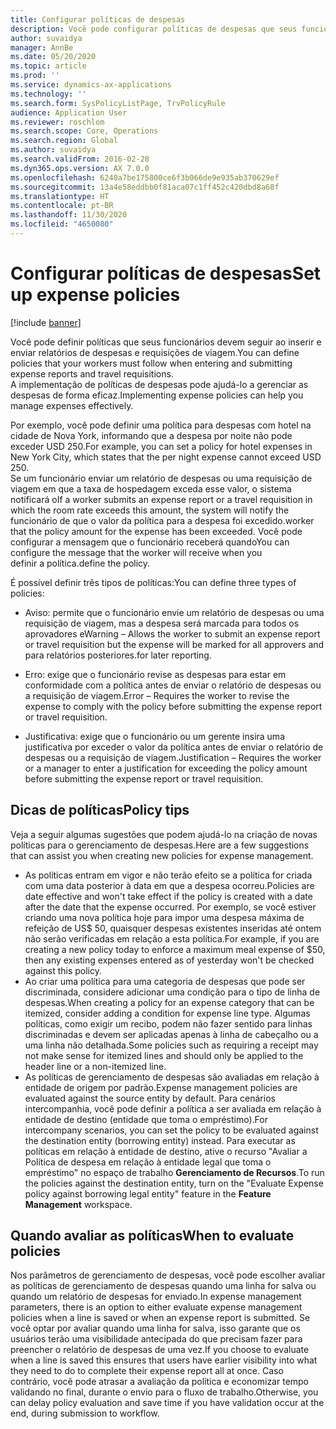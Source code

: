 ```yaml
---
title: Configurar políticas de despesas
description: Você pode configurar políticas de despesas que seus funcionários devem seguir ao inserir e enviar relatórios de despesas e requisições de viagem no Microsoft Dynamics 365 Finance.
author: suvaidya
manager: AnnBe
ms.date: 05/20/2020
ms.topic: article
ms.prod: ''
ms.service: dynamics-ax-applications
ms.technology: ''
ms.search.form: SysPolicyListPage, TrvPolicyRule
audience: Application User
ms.reviewer: roschlom
ms.search.scope: Core, Operations
ms.search.region: Global
ms.author: suvaidya
ms.search.validFrom: 2016-02-28
ms.dyn365.ops.version: AX 7.0.0
ms.openlocfilehash: 6240a7be175800ce6f3b066de9e935ab370629ef
ms.sourcegitcommit: 13a4e58eddbb0f81aca07c1ff452c420dbd8a68f
ms.translationtype: HT
ms.contentlocale: pt-BR
ms.lasthandoff: 11/30/2020
ms.locfileid: "4650080"
---
```

# <a name="set-up-expense-policies"></a><span data-ttu-id="7383f-103">Configurar políticas de despesas</span><span class="sxs-lookup"><span data-stu-id="7383f-103">Set up expense policies</span></span>

[!include [banner](../includes/banner.md)]

<span data-ttu-id="7383f-104">Você pode definir políticas que seus funcionários devem seguir ao inserir e enviar relatórios de despesas e requisições de viagem.</span><span class="sxs-lookup"><span data-stu-id="7383f-104">You can define policies that your workers must follow when entering and submitting expense reports and travel requisitions.</span></span>         
<span data-ttu-id="7383f-105">A implementação de políticas de despesas pode ajudá-lo a gerenciar as despesas de forma eficaz.</span><span class="sxs-lookup"><span data-stu-id="7383f-105">Implementing expense policies can help you manage expenses effectively.</span></span>         

<span data-ttu-id="7383f-106">Por exemplo, você pode definir uma política para despesas com hotel na cidade de Nova York, informando que a despesa por noite não pode exceder USD 250.</span><span class="sxs-lookup"><span data-stu-id="7383f-106">For example, you can set a policy for hotel expenses in New York City, which states that the per night expense cannot exceed USD 250.</span></span>       
<span data-ttu-id="7383f-107">Se um funcionário enviar um relatório de despesas ou uma requisição de viagem em que a taxa de hospedagem exceda esse valor, o sistema notificará o</span><span class="sxs-lookup"><span data-stu-id="7383f-107">If a worker submits an expense report or a travel requisition in which the room rate exceeds this amount, the system will notify the</span></span>        
<span data-ttu-id="7383f-108">funcionário de que o valor da política para a despesa foi excedido.</span><span class="sxs-lookup"><span data-stu-id="7383f-108">worker that the policy amount for the expense has been exceeded.</span></span> <span data-ttu-id="7383f-109">Você pode configurar a mensagem que o funcionário receberá quando</span><span class="sxs-lookup"><span data-stu-id="7383f-109">You can configure the message that the worker will receive when you</span></span>        
<span data-ttu-id="7383f-110">definir a política.</span><span class="sxs-lookup"><span data-stu-id="7383f-110">define the policy.</span></span>      
        
<span data-ttu-id="7383f-111">É possível definir três tipos de políticas:</span><span class="sxs-lookup"><span data-stu-id="7383f-111">You can define three types of policies:</span></span>         
        
- <span data-ttu-id="7383f-112">Aviso: permite que o funcionário envie um relatório de despesas ou uma requisição de viagem, mas a despesa será marcada para todos os aprovadores e</span><span class="sxs-lookup"><span data-stu-id="7383f-112">Warning – Allows the worker to submit an expense report or travel requisition but the expense will be marked for all approvers and</span></span>        
  <span data-ttu-id="7383f-113">para relatórios posteriores.</span><span class="sxs-lookup"><span data-stu-id="7383f-113">for later reporting.</span></span>        

- <span data-ttu-id="7383f-114">Erro: exige que o funcionário revise as despesas para estar em conformidade com a política antes de enviar o relatório de despesas ou a requisição de viagem.</span><span class="sxs-lookup"><span data-stu-id="7383f-114">Error – Requires the worker to revise the expense to comply with the policy before submitting the expense report or travel requisition.</span></span>       
 
 - <span data-ttu-id="7383f-115">Justificativa: exige que o funcionário ou um gerente insira uma justificativa por exceder o valor da política antes de enviar o relatório de despesas ou a requisição de viagem.</span><span class="sxs-lookup"><span data-stu-id="7383f-115">Justification – Requires the worker or a manager to enter a justification for exceeding the policy amount before submitting the expense report or travel requisition.</span></span>        

## <a name="policy-tips"></a><span data-ttu-id="7383f-116">Dicas de políticas</span><span class="sxs-lookup"><span data-stu-id="7383f-116">Policy tips</span></span>
<span data-ttu-id="7383f-117">Veja a seguir algumas sugestões que podem ajudá-lo na criação de novas políticas para o gerenciamento de despesas.</span><span class="sxs-lookup"><span data-stu-id="7383f-117">Here are a few suggestions that can assist you when creating new policies for expense management.</span></span> 
* <span data-ttu-id="7383f-118">As políticas entram em vigor e não terão efeito se a política for criada com uma data posterior à data em que a despesa ocorreu.</span><span class="sxs-lookup"><span data-stu-id="7383f-118">Policies are date effective and won't take effect if the policy is created with a date after the date that the expense occurred.</span></span> <span data-ttu-id="7383f-119">Por exemplo, se você estiver criando uma nova política hoje para impor uma despesa máxima de refeição de US$ 50, quaisquer despesas existentes inseridas até ontem não serão verificadas em relação a esta política.</span><span class="sxs-lookup"><span data-stu-id="7383f-119">For example, if you are creating a new policy today to enforce a maximum meal expense of $50, then any existing expenses entered as of yesterday won't be checked against this policy.</span></span>
* <span data-ttu-id="7383f-120">Ao criar uma política para uma categoria de despesas que pode ser discriminada, considere adicionar uma condição para o tipo de linha de despesas.</span><span class="sxs-lookup"><span data-stu-id="7383f-120">When creating a policy for an expense category that can be itemized, consider adding a condition for expense line type.</span></span> <span data-ttu-id="7383f-121">Algumas políticas, como exigir um recibo, podem não fazer sentido para linhas discriminadas e devem ser aplicadas apenas à linha de cabeçalho ou a uma linha não detalhada.</span><span class="sxs-lookup"><span data-stu-id="7383f-121">Some policies such as requiring a receipt may not make sense for itemized lines and should only be applied to the header line or a non-itemized line.</span></span> 
* <span data-ttu-id="7383f-122">As políticas de gerenciamento de despesas são avaliadas em relação à entidade de origem por padrão.</span><span class="sxs-lookup"><span data-stu-id="7383f-122">Expense management policies are evaluated against the source entity by default.</span></span> <span data-ttu-id="7383f-123">Para cenários intercompanhia, você pode definir a política a ser avaliada em relação à entidade de destino (entidade que toma o empréstimo).</span><span class="sxs-lookup"><span data-stu-id="7383f-123">For intercompany scenarios, you can set the policy to be evaluated against the destination entity (borrowing entity) instead.</span></span> <span data-ttu-id="7383f-124">Para executar as políticas em relação à entidade de destino, ative o recurso "Avaliar a Política de despesa em relação à entidade legal que toma o empréstimo" no espaço de trabalho **Gerenciamento de Recursos**.</span><span class="sxs-lookup"><span data-stu-id="7383f-124">To run the policies against the destination entity, turn on the "Evaluate Expense policy against borrowing legal entity" feature in the **Feature Management** workspace.</span></span>

## <a name="when-to-evaluate-policies"></a><span data-ttu-id="7383f-125">Quando avaliar as políticas</span><span class="sxs-lookup"><span data-stu-id="7383f-125">When to evaluate policies</span></span>

<span data-ttu-id="7383f-126">Nos parâmetros de gerenciamento de despesas, você pode escolher avaliar as políticas de gerenciamento de despesas quando uma linha for salva ou quando um relatório de despesas for enviado.</span><span class="sxs-lookup"><span data-stu-id="7383f-126">In expense management parameters, there is an option to either evaluate expense management policies when a line is saved or when an expense report is submitted.</span></span> <span data-ttu-id="7383f-127">Se você optar por avaliar quando uma linha for salva, isso garante que os usuários terão uma visibilidade antecipada do que precisam fazer para preencher o relatório de despesas de uma vez.</span><span class="sxs-lookup"><span data-stu-id="7383f-127">If you choose to evaluate when a line is saved this ensures that users have earlier visibility into what they need to do to complete their expense report all at once.</span></span> <span data-ttu-id="7383f-128">Caso contrário, você pode atrasar a avaliação da política e economizar tempo validando no final, durante o envio para o fluxo de trabalho.</span><span class="sxs-lookup"><span data-stu-id="7383f-128">Otherwise, you can delay policy evaluation and save time if you have validation occur at the end, during submission to workflow.</span></span>
